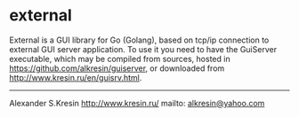 # external
External is a GUI library for Go (Golang), based on tcp/ip connection to external GUI server application.
To use it you need to have the GuiServer executable, which may be compiled from sources, hosted in https://github.com/alkresin/guiserver, or downloaded from http://www.kresin.ru/en/guisrv.html.


--------------------
Alexander S.Kresin
http://www.kresin.ru/
mailto: alkresin@yahoo.com
